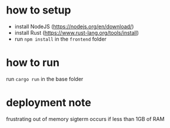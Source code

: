 # how to setup
- install NodeJS (https://nodejs.org/en/download/)
- install Rust (https://www.rust-lang.org/tools/install)
- run `npm install` in the `frontend` folder

# how to run
run `cargo run` in the base folder

# deployment note
frustrating out of memory sigterm occurs if less than 1GB of RAM
